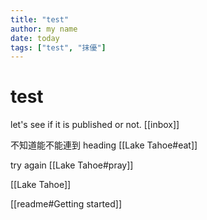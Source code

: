 ```yaml
---
title: "test"
author: my name
date: today
tags: ["test", "抹優"]
---
```


# test

let's see if it is published or not.
[[inbox]]

不知道能不能連到 heading [[Lake Tahoe#eat]]

try again [[Lake Tahoe#pray]]

[[Lake Tahoe]]

[[readme#Getting started]]
